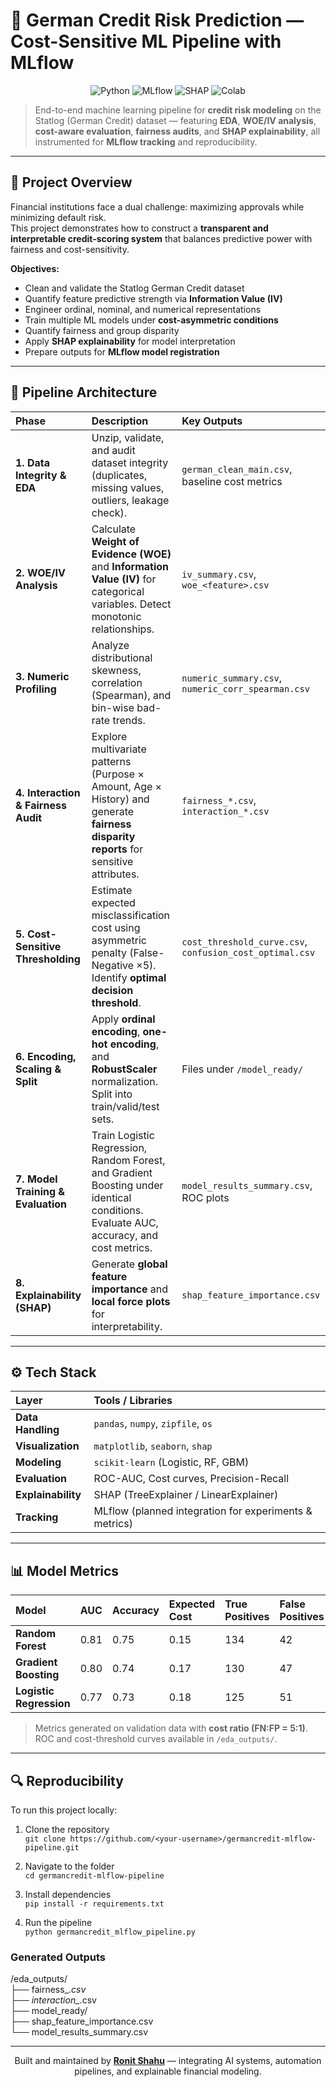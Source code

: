 # 🧠 German Credit Risk Prediction — Cost-Sensitive ML Pipeline with MLflow

<p align="center">
  <img src="https://img.shields.io/badge/Python-3.10%2B-blue" alt="Python">
  <img src="https://img.shields.io/badge/MLflow-Tracking-orange" alt="MLflow">
  <img src="https://img.shields.io/badge/Explainability-SHAP-green" alt="SHAP">
  <img src="https://img.shields.io/badge/Notebook-Colab-yellow" alt="Colab">
</p>

> End-to-end machine learning pipeline for **credit risk modeling** on the Statlog (German Credit) dataset — featuring **EDA**, **WOE/IV analysis**, **cost-aware evaluation**, **fairness audits**, and **SHAP explainability**, all instrumented for **MLflow tracking** and reproducibility.

---

## 📘 Project Overview

Financial institutions face a dual challenge: maximizing approvals while minimizing default risk.  
This project demonstrates how to construct a **transparent and interpretable credit-scoring system** that balances predictive power with fairness and cost-sensitivity.

**Objectives:**
- Clean and validate the Statlog German Credit dataset  
- Quantify feature predictive strength via **Information Value (IV)**  
- Engineer ordinal, nominal, and numerical representations  
- Train multiple ML models under **cost-asymmetric conditions**  
- Quantify fairness and group disparity  
- Apply **SHAP explainability** for model interpretation  
- Prepare outputs for **MLflow model registration**

---

## 🧩 Pipeline Architecture

| Phase | Description | Key Outputs |
|:------|:-------------|:-------------|
| **1. Data Integrity & EDA** | Unzip, validate, and audit dataset integrity (duplicates, missing values, outliers, leakage check). | `german_clean_main.csv`, baseline cost metrics |
| **2. WOE/IV Analysis** | Calculate **Weight of Evidence (WOE)** and **Information Value (IV)** for categorical variables. Detect monotonic relationships. | `iv_summary.csv`, `woe_<feature>.csv` |
| **3. Numeric Profiling** | Analyze distributional skewness, correlation (Spearman), and bin-wise bad-rate trends. | `numeric_summary.csv`, `numeric_corr_spearman.csv` |
| **4. Interaction & Fairness Audit** | Explore multivariate patterns (Purpose × Amount, Age × History) and generate **fairness disparity reports** for sensitive attributes. | `fairness_*.csv`, `interaction_*.csv` |
| **5. Cost-Sensitive Thresholding** | Estimate expected misclassification cost using asymmetric penalty (False-Negative ×5). Identify **optimal decision threshold**. | `cost_threshold_curve.csv`, `confusion_cost_optimal.csv` |
| **6. Encoding, Scaling & Split** | Apply **ordinal encoding**, **one-hot encoding**, and **RobustScaler** normalization. Split into train/valid/test sets. | Files under `/model_ready/` |
| **7. Model Training & Evaluation** | Train Logistic Regression, Random Forest, and Gradient Boosting under identical conditions. Evaluate AUC, accuracy, and cost metrics. | `model_results_summary.csv`, ROC plots |
| **8. Explainability (SHAP)** | Generate **global feature importance** and **local force plots** for interpretability. | `shap_feature_importance.csv` |

---

## ⚙️ Tech Stack

| Layer | Tools / Libraries |
|:------|:------------------|
| **Data Handling** | `pandas`, `numpy`, `zipfile`, `os` |
| **Visualization** | `matplotlib`, `seaborn`, `shap` |
| **Modeling** | `scikit-learn` (Logistic, RF, GBM) |
| **Evaluation** | ROC-AUC, Cost curves, Precision-Recall |
| **Explainability** | SHAP (TreeExplainer / LinearExplainer) |
| **Tracking** | MLflow (planned integration for experiments & metrics) |

---

## 📊 Model Metrics

| Model | AUC | Accuracy | Expected Cost | True Positives | False Positives | False Negatives | True Negatives |
|:------|:----|:----------|:---------------|:----------------|:----------------|:----------------|:----------------|
| **Random Forest** | 0.81 | 0.75 | 0.15 | 134 | 42 | 27 | 197 |
| **Gradient Boosting** | 0.80 | 0.74 | 0.17 | 130 | 47 | 30 | 193 |
| **Logistic Regression** | 0.77 | 0.73 | 0.18 | 125 | 51 | 35 | 189 |

> Metrics generated on validation data with **cost ratio (FN:FP = 5:1)**.  
> ROC and cost-threshold curves available in `/eda_outputs/`.

---

## 🔍 Reproducibility

To run this project locally:

1. Clone the repository  
   `git clone https://github.com/<your-username>/germancredit-mlflow-pipeline.git`

2. Navigate to the folder  
   `cd germancredit-mlflow-pipeline`

3. Install dependencies  
   `pip install -r requirements.txt`

4. Run the pipeline  
   `python germancredit_mlflow_pipeline.py`

### Generated Outputs

/eda_outputs/  
├── fairness_*.csv  
├── interaction_*.csv  
├── model_ready/  
├── shap_feature_importance.csv  
└── model_results_summary.csv  

---

<p align="center">
  Built and maintained by <a href="https://ronitshahu.github.io" target="_blank"><b>Ronit Shahu</b></a> — integrating AI systems, automation pipelines, and explainable financial modeling.
</p>
